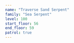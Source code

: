 ```yaml
---
name: "Traverse Sand Serpent"
family: "Sea Serpent"
level: 100
start_floor: 56
end_floor: 59
patrol: true
---
```

